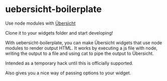 # uebersicht-boilerplate
Use node modules with [Übersicht](https://github.com/felixhageloh/uebersicht)

Clone it to your widgets folder and start developing!

With uebersicht-boilerplate, you can make Übersicht widgets that use node modules to render output HTML.
It works by executing a js file with node, writing the output to a file and using cat to pipe the output to Übersicht.

Intended as a temporary hack until this is officially supported.

Also gives you a nice way of passing options to your widget.
